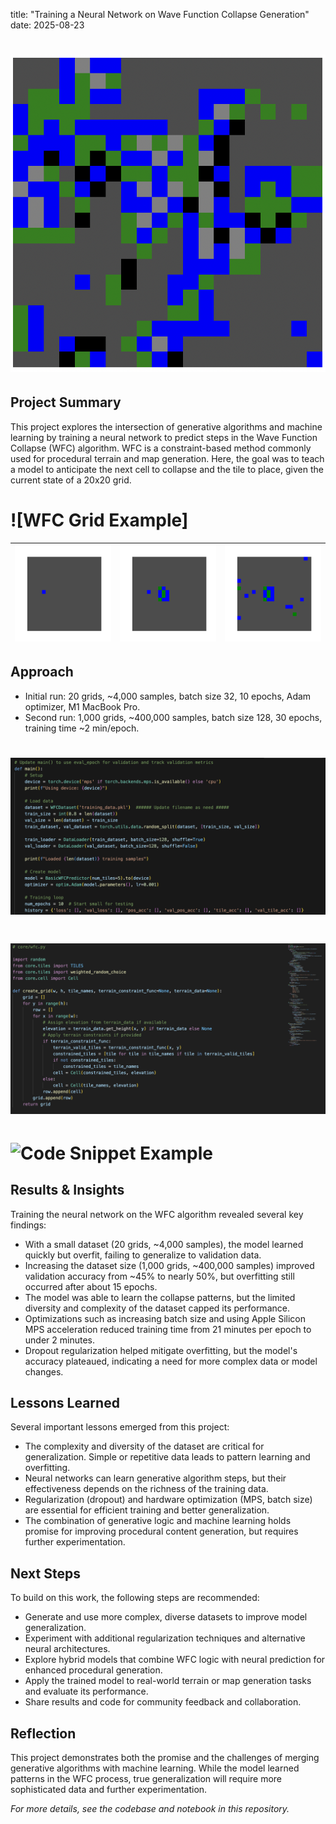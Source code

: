 title: "Training a Neural Network on Wave Function Collapse Generation"
date: 2025-08-23

# ![Project Title Image](assets/images/posts/train-on-WFC/title-image.png)

## Project Summary

This project explores the intersection of generative algorithms and machine learning by training a neural network to predict steps in the Wave Function Collapse (WFC) algorithm. WFC is a constraint-based method commonly used for procedural terrain and map generation. Here, the goal was to teach a model to anticipate the next cell to collapse and the tile to place, given the current state of a 20x20 grid.

# ![WFC Grid Example]
| ![img1](assets/images/posts/train-on-WFC/Figure_1.png) | ![img2](assets/images/posts/train-on-WFC/Figure_10.png) | ![img3](assets/images/posts/train-on-WFC/Figure_20.png) |
|---------------------------|---------------------------|---------------------------|

## Approach

  - Initial run: 20 grids, ~4,000 samples, batch size 32, 10 epochs, Adam optimizer, M1 MacBook Pro.
  - Second run: 1,000 grids, ~400,000 samples, batch size 128, 30 epochs, training time ~2 min/epoch.

# ![Code Snippet Example](assets/images/posts/train-on-WFC/model.png)
# ![Code Snippet Example](assets/images/posts/train-on-WFC/WFC.png)
# ![Code Snippet Example](images/predictions.png)

## Results & Insights

Training the neural network on the WFC algorithm revealed several key findings:

- With a small dataset (20 grids, ~4,000 samples), the model learned quickly but overfit, failing to generalize to validation data.
- Increasing the dataset size (1,000 grids, ~400,000 samples) improved validation accuracy from ~45% to nearly 50%, but overfitting still occurred after about 15 epochs.
- The model was able to learn the collapse patterns, but the limited diversity and complexity of the dataset capped its performance.
- Optimizations such as increasing batch size and using Apple Silicon MPS acceleration reduced training time from 21 minutes per epoch to under 2 minutes.
- Dropout regularization helped mitigate overfitting, but the model's accuracy plateaued, indicating a need for more complex data or model changes.


## Lessons Learned

Several important lessons emerged from this project:

- The complexity and diversity of the dataset are critical for generalization. Simple or repetitive data leads to pattern learning and overfitting.
- Neural networks can learn generative algorithm steps, but their effectiveness depends on the richness of the training data.
- Regularization (dropout) and hardware optimization (MPS, batch size) are essential for efficient training and better generalization.
- The combination of generative logic and machine learning holds promise for improving procedural content generation, but requires further experimentation.


## Next Steps

To build on this work, the following steps are recommended:

- Generate and use more complex, diverse datasets to improve model generalization.
- Experiment with additional regularization techniques and alternative neural architectures.
- Explore hybrid models that combine WFC logic with neural prediction for enhanced procedural generation.
- Apply the trained model to real-world terrain or map generation tasks and evaluate its performance.
- Share results and code for community feedback and collaboration.


## Reflection

This project demonstrates both the promise and the challenges of merging generative algorithms with machine learning. While the model learned patterns in the WFC process, true generalization will require more sophisticated data and further experimentation.

*For more details, see the codebase and notebook in this repository.*
